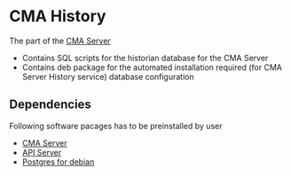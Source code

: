 # CMA History

The part of the [CMA Server](https://github.com/a-givertzman/fr-service)

- Contains SQL scripts for the historian database for the CMA Server
- Contains deb package for the automated installation required
(for CMA Server History service) database configuration

## Dependencies

Following software pacages has to be preinstalled by user

- [CMA Server](https://github.com/a-givertzman/fr-service)
- [API Server](https://github.com/a-givertzman/api-server)
- [Postgres for debian](https://www.postgresql.org/download/linux/debian/)
